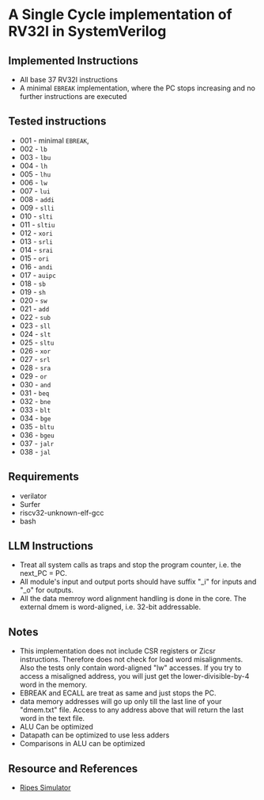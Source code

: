 # A Single Cycle implementation of RV32I in SystemVerilog

## Implemented Instructions
- All base 37 RV32I instructions
- A minimal `EBREAK` implementation, where the PC stops increasing and no further instructions are executed

## Tested instructions
- 001 - minimal `EBREAK`, 
- 002 - `lb`
- 003 - `lbu`
- 004 - `lh`
- 005 - `lhu`
- 006 - `lw`
- 007 - `lui`
- 008 - `addi`
- 009 - `slli`
- 010 - `slti`
- 011 - `sltiu`
- 012 - `xori`
- 013 - `srli`
- 014 - `srai`
- 015 - `ori`
- 016 - `andi`
- 017 - `auipc`
- 018 - `sb`
- 019 - `sh`
- 020 - `sw`
- 021 - `add`
- 022 - `sub`
- 023 - `sll`
- 024 - `slt`
- 025 - `sltu`
- 026 - `xor`
- 027 - `srl`
- 028 - `sra`
- 029 - `or`
- 030 - `and`
- 031 - `beq`
- 032 - `bne`
- 033 - `blt`
- 034 - `bge`
- 035 - `bltu`
- 036 - `bgeu`
- 037 - `jalr`
- 038 - `jal`

## Requirements 
- verilator 
- Surfer 
- riscv32-unknown-elf-gcc
- bash

## LLM Instructions
- Treat all system calls as traps and stop the program counter, i.e. the next_PC = PC.
- All module's input and output ports should have suffix "_i" for inputs and "_o" for outputs.
- All the data memroy word alignment handling is done in the core. The external dmem is word-aligned, i.e. 32-bit addressable.

## Notes
- This implementation does not include CSR registers or Zicsr instructions. Therefore does not check for load word misalignments. Also the tests only contain word-aligned "lw" accesses. If you try to access a misaligned address, you will just get the lower-divisible-by-4 word in the memory.
- EBREAK and ECALL are treat as same and just stops the PC. 
- data memory addresses will go up only till the last line of your "dmem.txt" file. Access to any address above that will return the last word in the text file.
- ALU Can be optimized
- Datapath can be optimized to use less adders
- Comparisons in ALU can be optimized

## Resource and References
- [Ripes Simulator](https://github.com/mortbopet/Ripes)